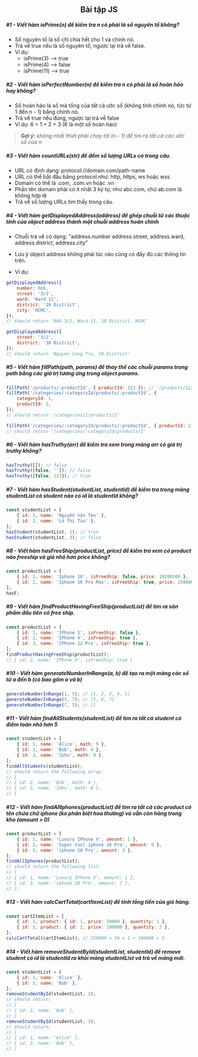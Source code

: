 <h2 style="text-align: center">Bài tập JS</h2>

##### #1 - Viết hàm isPrime(n) để kiểm tra n có phải là số nguyên tố không?

-   Số nguyên tố là số chỉ chia hết cho 1 và chính nó.
-   Trả về true nếu là số nguyên tố, ngược lại trả về false.
-   Ví dụ:
    -   isPrime(3) --> true
    -   isPrime(4) --> false
    -   isPrime(11) --> true

##### #2 - Viết hàm isPerfectNumber(n) để kiểm tra n có phải là số hoàn hảo hay không?

-   Số hoàn hảo là số mà tổng của tất cả ước số (không tính chính nó, tức từ 1 đến n - 1) bằng chính nó.
-   Trả về true nếu đúng, ngược lại trả về false
-   Ví dụ: 6 = 1 + 2 + 3 (6 là một số hoàn hảo)

> _**Gợi ý:**_ _không nhất thiết phải chạy tới (n - 1) để tìm ra tất cả các ước số của n_

##### #3 - Viết hàm countURLs(str) để đếm số lượng URLs có trong câu.

-   URL có định dạng: protocol://domain.com/path-name
-   URL có thể bắt đầu bằng protocol như: http, https, ws hoặc wss
-   Domain có thể là .com, .com.vn hoặc .vn
-   Phần tên domain phải có ít nhất 3 ký tự, như abc.com, chứ ab.com là không hợp lệ
-   Trả về số lượng URLs tìm thấy trong câu.

##### #4 - Viết hàm getDisplayedAddress(address) để ghép chuỗi từ các thuộc tính của object address thành một chuỗi address hoàn chỉnh

-   Chuỗi trả về có dạng: "address.number address.street, address.ward, address.district, address.city"
-   Lưu ý object address không phải lúc nào cũng có đầy đủ các thông tin trên.

-   Ví dụ:

```js
getDisplayedAddress({
    number: 666,
    street: '3/2',
    ward: 'Ward 11',
    district: '10 District',
    city: 'HCMC',
});
// should return '666 3/2, Ward 11, 10 District, HCMC'

getDisplayedAddress({
    street: '3/2',
    district: '10 District',
});
// should return 'Nguyen Cong Tru, 10 District'
```

##### #5 - Viết hàm fillPath(path, params) để thay thế các chuỗi params trong path bằng các giá trị tương ứng trong object params.

```js
fillPath('/products/:productId', { productId: 123 }); // '/products/123'
fillPath('/categories/:categoryId/products/:productId', {
    categoryId: 1,
    productId: 2,
});
// should return '/categories/1/products/2'

fillPath('/categories/:categoryId/products/:productId', { productId: 2 });
// should return '/categories/:categoryId/products/2'
```

##### #6 - Viết hàm hasTruthy(arr) để kiểm tra xem trong mảng arr có giá trị truthy không?

```js
hasTruthy([]); // false
hasTruthy([false, '']); // false
hasTruthy([false, 123]); // true
```

##### #7 - Viết hàm hasStudent(studentList, studentId) để kiểm tra trong mảng studentList có student nào có id là studentId không?

```js
const studentList = [
    { id: 1, name: 'Nguyễn Văn Tèo' },
    { id: 2, name: 'Lê Thị Tủn' },
];
hasStudent(studentList, 1); // true
hasStudent(studentList, 3); // false
```

##### #8 - Viết hàm hasFreeShip(productList, price) để kiểm tra xem có product nào freeship và giá nhỏ hơn price không?

```js
const productList = [
    { id: 1, name: 'Iphone 16', isFreeShip: false, price: 10200500 },
    { id: 2, name: 'Iphone 16 Pro Max', isFreeShip: true, price: 1500000 },
];
hasF;
```

##### #9 - Viết hàm findProductHavingFreeShip(productList) để tìm ra sản phẩm đầu tiên có free ship.

```js
const productList = [
    { id: 1, name: 'IPhone 5', isFreeShip: false },
    { id: 2, name: 'IPhone X', isFreeShip: true },
    { id: 3, name: 'IPhone 12 Pro', isFreeShip: true },
];
findProductHavingFreeShip(productList);
// { id: 2, name: 'IPhone X', isFreeShip: true }
```

##### #10 - Viết hàm generateNumberInRange(a, b) để tạo ra một mảng các số từ a đến b (có bao gồm a và b)

```js
generateNumberInRange(1, 5); // [1, 2, 3, 4, 5]
generateNumberInRange(5, 7); // [5, 6, 7]
generateNumberInRange(7, 5); // []
```

##### #11 - Viết hàm findAllStudents(studentList) để tìm ra tất cả student có điểm toán nhỏ hơn 5

```js
const studentList = [
    { id: 1, name: 'Alice', math: 9 },
    { id: 2, name: 'Bob', math: 4 },
    { id: 3, name: 'John', math: 0 },
];
findAllStudents(studentList);
// should return the following array:
// [
// { id: 2, name: 'Bob', math: 4 },
// { id: 3, name: 'John', math: 0 },
// ]
```

##### #12 - Viết hàm findAllIphones(productList) để tìm ra tất cả các product có tên chứa chữ iphone (ko phân biệt hoa thường) và vẫn còn hàng trong kho (amount > 0)

```js
const productList = [
    { id: 1, name: 'Luxury IPhone X', amount: 1 },
    { id: 2, name: 'Super Cool iphone 16 Pro', amount: 0 },
    { id: 3, name: 'iphone 20 Pro', amount: 2 },
];
findAllIphones(productList);
// should return the following list:
// [
// { id: 1, name: 'Luxury IPhone X', amount: 1 },
// { id: 3, name: 'iphone 20 Pro', amount: 2 },
// ];
```

##### #13 - Viết hàm calcCartTotal(cartItemList) để tính tổng tiền của giỏ hàng.

```js
const cartItemList = [
    { id: 1, product: { id: 1, price: 50000 }, quantity: 1 },
    { id: 2, product: { id: 2, price: 100000 }, quantity: 2 },
];
calcCartTotal(cartItemList); // 250000 = 50 x 1 + 100000 x 2
```

##### #14 - Viết hàm removeStudentById(studentList, studentId) để remove student có id là studentId ra khỏi mảng studentList và trả về mảng mới.

```js
const studentList = [
    { id: 1, name: 'Alice' },
    { id: 2, name: 'Bob' },
];
removeStudentById(studentList, 1);
// should return:
// [
// { id: 2, name: 'Bob' },
// ]
removeStudentById(studentList, 3);
// should return:
// [
// { id: 1, name: 'Alice' },
// { id: 2, name: 'Bob' },
// ]
```
